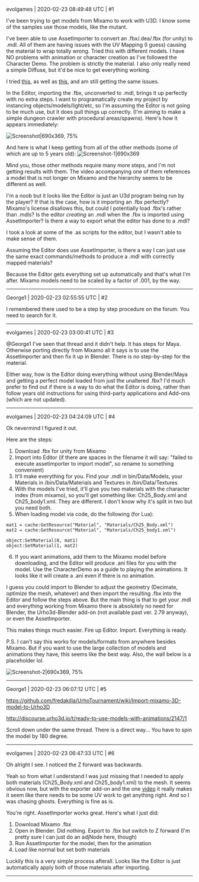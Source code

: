 evolgames | 2020-02-23 08:49:48 UTC | #1

I've been trying to get models from Mixamo to work with U3D. I know some of the samples use those models, like the mutant.

I've been able to use AssetImporter to convert an .fbx/.dea/.fbx (for unity) to .mdl. All of them are having issues with the UV Mapping (I guess) causing the material to wrap totally wrong. Tried this with different models. I have NO problems with animation or character creation as I've followed the Character Demo. The problem is strictly the material. I also only really need a simple Diffuse, but it'd be nice to get everything working.

I tried [this](https://github.com/fredakilla/UrhoTournament/wiki/Import-mixamo-3D-model-to-Urho3D), as well as [this](https://github.com/reattiva/Urho3D-Blender), and am still getting the same issues.

In the Editor, importing the .fbx, unconverted to .mdl, brings it up perfectly with no extra steps. I want to programatically create my project by instancing objects/models/light/etc, so I'm assuming the Editor is not going to be much use, but it does pull things up correctly. (I'm aiming to make a simple dungeon crawler with procedural areas/spawns). Here's how it appears immediately:

![Screenshot|690x369, 75%](upload://fwZB71qQKXs120lAB9E1BMqFIc5.png) 

And here is what I keep getting from all of the other methods (some of which are up to 5 years old):
![Screenshot-1|690x369](upload://h4NFHvaUEMzIOcIbLZBbfkDKzbx.jpeg) 

Mind you, those other methods require many more steps, and I'm not getting results with them. The video accompanying one of them references a model that is not longer on Mixamo and the hierarchy seems to be different as well.

I'm a noob but it looks like the Editor is just an U3d program being run by the player?
If that is the case, how is it importing an .fbx perfectly?
Mixamo's license disallows this, but could I potentially load .fbx's rather than .mdls?
Is the editor *creating* an .mdl when the .fbx is imported using AssetImporter?
Is there a way to export what the editor has done to a .mdl?

I took a look at some of the .as scripts for the editor, but I wasn't able to make sense of them.

Assuming the Editor does use AssetImporter, is there a way I can just use the same exact commands/methods to produce a .mdl with correctly mapped materials? 

Because the Editor gets everything set up automatically and that's what I'm after. Mixamo models need to be scaled by a factor of .001, by the way.

-------------------------

George1 | 2020-02-23 02:55:55 UTC | #2

I remembered there used to be a step by step procedure on the forum.  You need to search for it.

-------------------------

evolgames | 2020-02-23 03:00:41 UTC | #3

@George1  I've seen that thread and it didn't help. It has steps for Maya. Otherwise porting directly from Mixamo all it says is to use the AssetImporter and then fix it up in Blender. There is no step-by-step for the material.

Either way, how is the Editor doing everything without using Blender/Maya and getting a perfect model loaded from just the unaltered .fbx? I'd much prefer to find out if there is a way to do what the Editor is doing, rather than follow years old instructions for using third-party applications and Add-ons (which are not updated).

-------------------------

evolgames | 2020-02-23 04:24:09 UTC | #4

Ok nevermind I figured it out.

Here are the steps:

1. Download .fbx for unity from Mixamo
2. Import into Editor (if there are spaces in the filename it will say: "failed to execute assetimporter to import model", so rename to something convenient) 
3. It'll make everything for you. Find your .mdl in bin/Data/Models, your Materials in /bin/Data/Materials and Textures in /bin/Data/Textures
4. With the models I've tried, it'll give you two materials with the character index (from mixamo), so you'll get something like: Ch25_Body.xml and Ch25_body1.xml. They are different. I don't know why it's split in two but you need both.
5. When loading model via code, do the following (for Lua):

```
mat1 = cache:GetResource("Material", "Materials/Ch25_Body.xml")
mat2 = cache:GetResource("Material", "Materials/Ch25_body1.xml")

object:SetMaterial(0, mat1)
object:SetMaterial(1, mat2)
```

6. If you want animations, add them to the Mixamo model before downloading, and the Editor will produce .ani files for you with the model. Use the CharacterDemo as a guide to playing the animations. It looks like it will create a .ani even if there is no animation.

I guess you could import to Blender to adjust the geometry (Decimate, optimize the mesh, whatever) and then import the resulting .fbx into the Editor and follow the steps above. But the main thing is that to get your .mdl and everything working from Mixamo there is absolutely no need for Blender, the Urho3d-Blender add-on (not available past ver. 2.79 anyway), or even the AssetImporter.

This makes things much easier. Fire up Editor. Import. Everything is ready.

P.S. I can't say this works for models/formats from anywhere besides Mixamo. But if you want to use the large collection of models and animations they have, this seems like the best way. Also, the wall below is a placeholder lol.

![Screenshot-2|690x369, 75%](upload://uMI8qb96AH9j8yoQrc2UjYzpAzI.jpeg)

-------------------------

George1 | 2020-02-23 06:07:12 UTC | #5

https://github.com/fredakilla/UrhoTournament/wiki/Import-mixamo-3D-model-to-Urho3D

http://discourse.urho3d.io/t/ready-to-use-models-with-animations/2147/1

Scroll down under the same thread.  There is a direct way...
You have to spin the model by 180 degree.

-------------------------

evolgames | 2020-02-23 06:47:33 UTC | #6

Oh alright I see. I noticed the Z forward was backwards.

Yeah so from what I understand I was just missing that I needed to apply both materials (Ch25_Body.xml and Ch25_body1.xml) to the mesh. It seems obvious now, but with the exporter add-on and the one [video](https://www.youtube.com/watch?v=moiUS0TK6Vk&t=207s) it really makes it seem like there needs to be some UV work to get anything right. And so I was chasing ghosts. Everything is fine as is.

You're right. AssetImporter works great. Here's what I just did:

1. Download Mixamo .fbx
2. Open in Blender. Did nothing. Export to .fbx but switch to Z forward (I'm pretty sure I can just do an adjNode here, though)
3. Run AssetImporter for the model, then for the animation
4. Load like normal but set both materials

Luckily this is a very simple process afterall. Looks like the Editor is just automatically apply both of those materials after importing.

-------------------------

